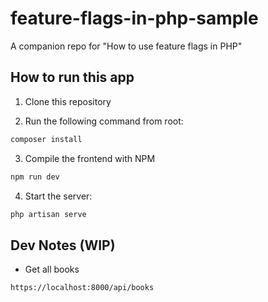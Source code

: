 # feature-flags-in-php-sample
A companion repo for "How to use feature flags in PHP"


## How to run this app

1. Clone this repository

2. Run the following command from root:

```sh
composer install
```

3. Compile the frontend with NPM

```sh
npm run dev
```

4. Start the server:

```sh
php artisan serve
```

## Dev Notes (WIP)

- Get all books

`https://localhost:8000/api/books`